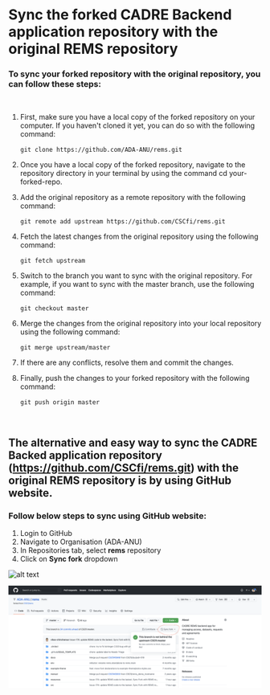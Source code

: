 # Sync the forked CADRE Backend application repository with the original REMS repository

### To sync your forked repository with the original repository, you can follow these steps:
<br>

1. First, make sure you have a local copy of the forked repository on your computer. If you haven't cloned it yet, you can do so with the following command:
    ```
    git clone https://github.com/ADA-ANU/rems.git
    ```

2. Once you have a local copy of the forked repository, navigate to the repository directory in your terminal by using the command cd your-forked-repo.

3. Add the original repository as a remote repository with the following command:
    ```
    git remote add upstream https://github.com/CSCfi/rems.git
    ```

4. Fetch the latest changes from the original repository using the following command:
    ```
    git fetch upstream
    ```
5. Switch to the branch you want to sync with the original repository. For example, if you want to sync with the master branch, use the following command:
    ```
    git checkout master
    ```
6. Merge the changes from the original repository into your local repository using the following command:
    ```
    git merge upstream/master
    ```
7. If there are any conflicts, resolve them and commit the changes.

8. Finally, push the changes to your forked repository with the following command:
    ```
    git push origin master
    ```
<br>

## The alternative and easy way to sync the CADRE Backed application repository (https://github.com/CSCfi/rems.git) with the original REMS repository is by using GitHub website.

### Follow below steps to sync using GitHub website:

1. Login to GitHub
2. Navigate to Organisation (ADA-ANU)
3. In Repositories tab, select **rems** repository
4. Click on **Sync fork** dropdown

![alt text](https://github.com/ADA-ANU/rems/tree/master/cadre-docs/images/sync_forked_repo_in_github.png)

![alt text](https://github.com/ADA-ANU/rems/blob/master/cadre-docs/images/sync_forked_repo_in_github.png?raw=true)

